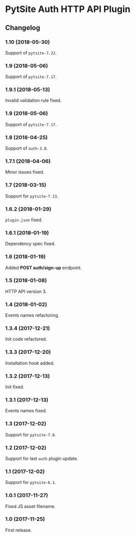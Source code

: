 # PytSite Auth HTTP API Plugin


## Changelog


### 1.10 (2018-05-30)

Support of `pytsite-7.22`.


### 1.9 (2018-05-06)

Support of `pytsite-7.17`.


### 1.9.1 (2018-05-13)

Invalid validation rule fixed.


### 1.9 (2018-05-06)

Support of `pytsite-7.17`.


### 1.8 (2018-04-25)

Support of `auth-3.0`.


### 1.7.1 (2018-04-06)

Minor issues fixed.


### 1.7 (2018-03-15)

Support for `pytsite-7.13`.


### 1.6.2 (2018-01-29)

`plugin.json` fixed.


### 1.6.1 (2018-01-19)

Dependency spec fixed.


### 1.6 (2018-01-19)

Added **POST auth/sign-up** endpoint.


### 1.5 (2018-01-08)

HTTP API version 3.


### 1.4 (2018-01-02)

Events names refactoring.


### 1.3.4 (2017-12-21)

Init code refactored.


### 1.3.3 (2017-12-20)

Installation hook added.


### 1.3.2 (2017-12-13)

Init fixed.


### 1.3.1 (2017-12-13)

Events names fixed.


### 1.3 (2017-12-02)

Support for `pytsite-7.0`.


### 1.2 (2017-12-02)

Support for last `auth` plugin update.


### 1.1 (2017-12-02)

Support for `pytsite-6.1`.


### 1.0.1 (2017-11-27)

Fixed JS asset filename.


### 1.0 (2017-11-25)

First release.
